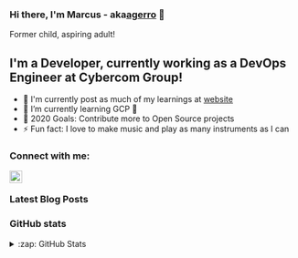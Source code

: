 ### Hi there, I'm Marcus - aka[agerro][website] 👋

Former child, aspiring adult!

## I'm a Developer, currently working as a DevOps Engineer at Cybercom Group!

- 🔭 I'm currently post as much of my learnings at [website]
- 🌱 I’m currently learning GCP 🤣
- 🥅 2020 Goals: Contribute more to Open Source projects
- ⚡ Fun fact: I love to make music and play as many instruments as I can

### Connect with me:

[<img align="left" alt="agerro | Instagram" width="22px" src="https://cdn.jsdelivr.net/npm/simple-icons@v3/icons/instagram.svg" />][instagram]

<br />

### Latest Blog Posts

<!-- BLOG-POST-LIST:START -->
<!-- BLOG-POST-LIST:END -->

### GitHub stats

<details>
  <summary>:zap: GitHub Stats</summary>

  <img align="left" alt="agerro's GitHub Stats" src="https://github-readme-stats.codestackr.vercel.app/api?username=agerro&show_icons=true&hide_border=true" />

</details>

[website]: https://indeviduals.com
[instagram]: https://instagram.com/marcus_alexander_

